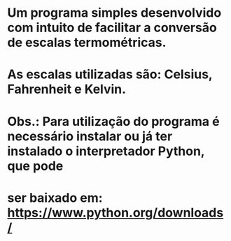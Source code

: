 # Um programa simples desenvolvido com intuito de facilitar a conversão de escalas termométricas.
# As escalas utilizadas são: Celsius, Fahrenheit e Kelvin.

# Obs.: Para utilização do programa é necessário instalar ou já ter instalado o interpretador Python, que pode 
# ser baixado em: https://www.python.org/downloads/
